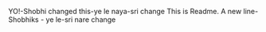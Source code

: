 YO!-Shobhi changed this-ye le naya-sri change
This is Readme.
A new line- Shobhiks - ye le-sri nare change
